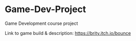 # Game-Dev-Project
Game Development course project

Link to game build & description: https://brity.itch.io/bounce
